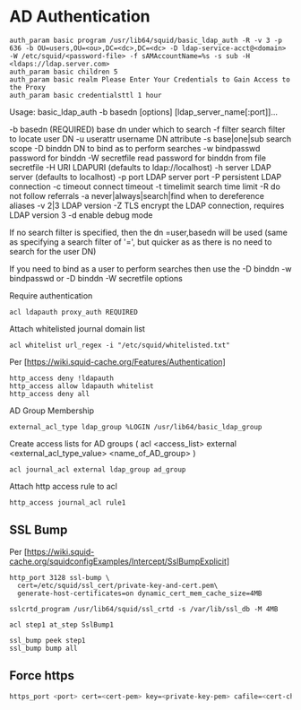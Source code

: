 # AD Authentication

```squidconf
auth_param basic program /usr/lib64/squid/basic_ldap_auth -R -v 3 -p 636 -b OU=users,OU=<ou>,DC=<dc>,DC=<dc> -D ldap-service-acct@<domain> -W /etc/squid/<password-file> -f sAMAccountName=%s -s sub -H <ldaps://ldap.server.com>
auth_param basic children 5
auth_param basic realm Please Enter Your Credentials to Gain Access to the Proxy
auth_param basic credentialsttl 1 hour
```

Usage: basic_ldap_auth -b basedn [options] [ldap_server_name[:port]]...

  -b basedn (REQUIRED)            base dn under which to search
  -f filter                       search filter to locate user DN
  -u userattr                     username DN attribute
  -s base|one|sub                 search scope
  -D binddn                       DN to bind as to perform searches
  -w bindpasswd                   password for binddn
  -W secretfile                   read password for binddn from file secretfile
  -H URI                          LDAPURI (defaults to ldap://localhost)
  -h server                       LDAP server (defaults to localhost)
  -p port                         LDAP server port
  -P                              persistent LDAP connection
  -c timeout                      connect timeout
  -t timelimit                    search time limit
  -R                              do not follow referrals
  -a never|always|search|find     when to dereference aliases
  -v 2|3                          LDAP version
  -Z                              TLS encrypt the LDAP connection, requires LDAP version 3
  -d                              enable debug mode

If no search filter is specified, then the dn <userattr>=user,basedn
will be used (same as specifying a search filter of '<userattr>=',
but quicker as as there is no need to search for the user DN)

If you need to bind as a user to perform searches then use the
-D binddn -w bindpasswd or -D binddn -W secretfile options

Require authentication

```squidconf
acl ldapauth proxy_auth REQUIRED
```

Attach whitelisted journal domain list

```squidconf
acl whitelist url_regex -i "/etc/squid/whitelisted.txt"
```

Per [https://wiki.squid-cache.org/Features/Authentication]

```squidconf
http_access deny !ldapauth
http_access allow ldapauth whitelist
http_access deny all
```

AD Group Membership

```squidconf
external_acl_type ldap_group %LOGIN /usr/lib64/basic_ldap_group
```

Create access lists for AD groups ( acl <access_list> external <external_acl_type_value> <name_of_AD_group> )

```squidconf
acl journal_acl external ldap_group ad_group
```

Attach http access rule to acl

```squidconf
http_access journal_acl rule1
```

## SSL Bump

Per [https://wiki.squid-cache.org/squidconfigExamples/Intercept/SslBumpExplicit]

```squidconf
http_port 3128 ssl-bump \
  cert=/etc/squid/ssl_cert/private-key-and-cert.pem\
  generate-host-certificates=on dynamic_cert_mem_cache_size=4MB

sslcrtd_program /usr/lib64/squid/ssl_crtd -s /var/lib/ssl_db -M 4MB

acl step1 at_step SslBump1

ssl_bump peek step1
ssl_bump bump all
```

## Force https

```sh
https_port <port> cert=<cert-pem> key=<private-key-pem> cafile=<cert-chain>
```